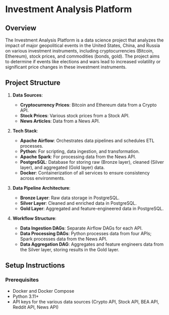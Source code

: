 # Investment Analysis Platform

## Overview

The Investment Analysis Platform is a data science project that analyzes the impact of major geopolitical events in the United States, China, and Russia on various investment instruments, including cryptocurrencies (Bitcoin, Ethereum), stock prices, and commodities (bonds, gold). The project aims to determine if events like elections and wars lead to increased volatility or significant price changes in these investment instruments.

## Project Structure

1. **Data Sources**:
   - **Cryptocurrency Prices**: Bitcoin and Ethereum data from a Crypto API.
   - **Stock Prices**: Various stock prices from a Stock API.
   - **News Articles**: Data from a News API.

2. **Tech Stack**:
   - **Apache Airflow**: Orchestrates data pipelines and schedules ETL processes.
   - **Python**: For scripting, data ingestion, and transformation.
   - **Apache Spark**: For processing data from the News API.
   - **PostgreSQL**: Database for storing raw (Bronze layer), cleaned (Silver layer), and aggregated (Gold layer) data.
   - **Docker**: Containerization of all services to ensure consistency across environments.

3. **Data Pipeline Architecture**:
   - **Bronze Layer**: Raw data storage in PostgreSQL.
   - **Silver Layer**: Cleaned and enriched data in PostgreSQL.
   - **Gold Layer**: Aggregated and feature-engineered data in PostgreSQL.

4. **Workflow Structure**:
   - **Data Ingestion DAGs**: Separate Airflow DAGs for each API.
   - **Data Processing DAGs**: Python processes data from four APIs; Spark processes data from the News API.
   - **Data Aggregation DAG**: Aggregates and feature engineers data from the Silver layer, storing results in the Gold layer.

## Setup Instructions

### Prerequisites

- Docker and Docker Compose
- Python 3.11+
- API keys for the various data sources (Crypto API, Stock API, BEA API, Reddit API, News API)
